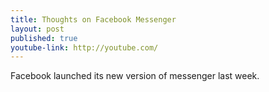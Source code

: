 ```yaml
---
title: Thoughts on Facebook Messenger
layout: post
published: true
youtube-link: http://youtube.com/
---
```

Facebook launched its new version of messenger last week.